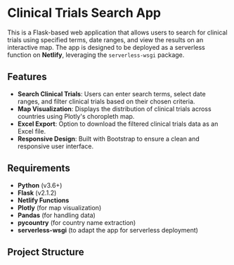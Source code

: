 # Clinical Trials Search App

This is a Flask-based web application that allows users to search for clinical trials using specified terms, date ranges, and view the results on an interactive map. The app is designed to be deployed as a serverless function on **Netlify**, leveraging the `serverless-wsgi` package.

## Features

- **Search Clinical Trials**: Users can enter search terms, select date ranges, and filter clinical trials based on their chosen criteria.
- **Map Visualization**: Displays the distribution of clinical trials across countries using Plotly's choropleth map.
- **Excel Export**: Option to download the filtered clinical trials data as an Excel file.
- **Responsive Design**: Built with Bootstrap to ensure a clean and responsive user interface.

## Requirements

- **Python** (v3.6+)
- **Flask** (v2.1.2)
- **Netlify Functions**
- **Plotly** (for map visualization)
- **Pandas** (for handling data)
- **pycountry** (for country name extraction)
- **serverless-wsgi** (to adapt the app for serverless deployment)

## Project Structure

